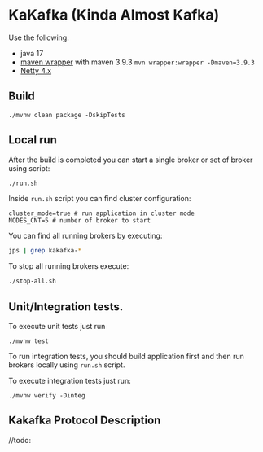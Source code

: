 # KaKafka (Kinda Almost Kafka)

Use the following:
* java 17
* [maven wrapper](https://maven.apache.org/wrapper/index.html) with maven 3.9.3 
`mvn wrapper:wrapper -Dmaven=3.9.3`
* [Netty 4.x](https://netty.io/wiki/user-guide-for-4.x.html)

## Build
```
./mvnw clean package -DskipTests
```

## Local run

After the build is completed you can start a single broker or set of broker using script:

```bash
./run.sh
```

Inside `run.sh` script you can find cluster configuration:
```
cluster_mode=true # run application in cluster mode
NODES_CNT=5 # number of broker to start
```

You can find all running brokers by executing:
```bash
jps | grep kakafka-*
```

To stop all running brokers execute:
```bash
./stop-all.sh
```

## Unit/Integration tests.

To execute unit tests just run
```
./mvnw test
```

To run integration tests, you should build application first and then run brokers locally using `run.sh` script.

To execute integration tests just run:
```
./mvnw verify -Dinteg
```


## Kakafka Protocol Description

//todo:  

